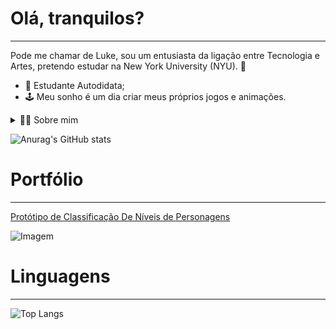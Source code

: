 # Olá, tranquilos?
--- 
Pode me chamar de Luke, sou um entusiasta da ligação entre Tecnologia e Artes, pretendo estudar na New York University (NYU). 🚀
-  🌱 Estudante Autodidata;
-  🕹️ Meu sonho é um dia criar meus próprios jogos e animações.

<details>
    <summary>✍🏻 Sobre mim</summary>

- 🐉 Tenho 16 anos, por enquanto moro no Brasil. Tenho experiencia com o Básico do Blender, anatomia de desenhos, criar histórias e cenários de RPG (Role-playing game), edição de fotos/vídeos e faço poemas á 5 anos;
- 💫 Meus projetos até o momento foram simples, procuro conhecimento para enfim colocar em prática todas as minhas ideias que sonhei.

</details>

![Anurag's GitHub stats](https://github-readme-stats.vercel.app/api?username=SerAnonimo01&show_icons=true&theme=midnight-purple)

# Portfólio
---
[Protótipo de Classificação De Níveis de Personagens](https://github.com/SerAnonimo01/Heroi.git)


<p align="left">
  <img align="center" src="https://github.com/VariableBee/VariableBee/assets/168775836/44481fa4-4c95-4d08-b10e-fd30c482f77a" alt="Imagem">
</p>

# Linguagens
---
![Top Langs](https://github-readme-stats.vercel.app/api/top-langs/?username=SerAnonimo01&show_icons=true&theme=midnight-purple&layout=compact)
